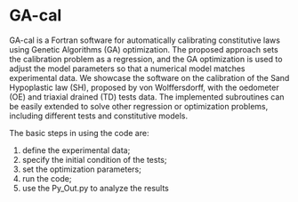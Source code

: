 # GA-cal
GA-cal is a Fortran software for automatically calibrating constitutive laws using Genetic Algorithms
(GA) optimization. The proposed approach sets the calibration problem as a regression, and the GA
optimization is used to adjust the model parameters so that a numerical model matches experimental
data. We showcase the software on the calibration of the Sand Hypoplastic law (SH), proposed by
von Wolffersdorff, with the oedometer (OE) and triaxial drained (TD) tests data. The implemented
subroutines can be easily extended to solve other regression or optimization problems, including
different tests and constitutive models.

The basic steps in using the code are:
  1. define the experimental data;
  2. specify the initial condition of the tests;
  3. set the optimization parameters;
  4. run the code;
  5. use the Py_Out.py to analyze the results 

